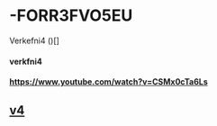 # -FORR3FVO5EU

Verkefni4
()[]
#### verkfni4
#### https://www.youtube.com/watch?v=CSMx0cTa6Ls
## [v4](v4)
